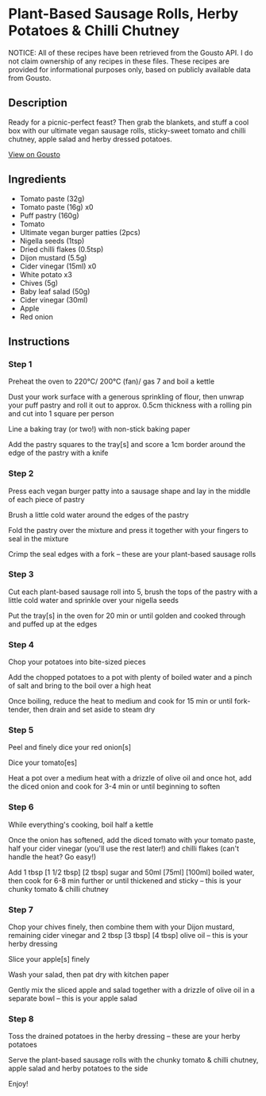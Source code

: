# Plant-Based Sausage Rolls, Herby Potatoes & Chilli Chutney

NOTICE: All of these recipes have been retrieved from the Gousto API. I do not claim ownership of any recipes in these files. These recipes are provided for informational purposes only, based on publicly available data from Gousto.

## Description

Ready for a picnic-perfect feast? Then grab the blankets, and stuff a cool box with our ultimate vegan sausage rolls, sticky-sweet tomato and chilli chutney, apple salad and herby dressed potatoes. 

[View on Gousto](https://www.gousto.co.uk/recipes/cookbook/plant-based-sausage-rolls-herby-potatoes-chilli-chutney)

## Ingredients

- Tomato paste (32g)
- Tomato paste (16g) x0
- Puff pastry (160g)
- Tomato
- Ultimate vegan burger patties (2pcs)
- Nigella seeds (1tsp)
- Dried chilli flakes (0.5tsp)
- Dijon mustard (5.5g)
- Cider vinegar (15ml) x0
- White potato x3
- Chives (5g)
- Baby leaf salad (50g)
- Cider vinegar (30ml)
- Apple
- Red onion

## Instructions


### Step 1

Preheat the oven to 220°C/ 200°C (fan)/ gas 7 and boil a kettle

Dust your work surface with a generous sprinkling of flour, then unwrap your puff pastry and roll it out to approx. 0.5cm thickness with a rolling pin and cut into 1<span class="text-danger"> </span>square per person

Line a baking tray (or two!) with non-stick baking paper

Add the pastry squares to the tray[s] and score a 1cm border around the edge of the pastry with a knife


### Step 2

Press each vegan burger patty into a sausage shape and lay in the middle of each piece of pastry

Brush a little cold water around the edges of the pastry

Fold the pastry over the mixture and press it together with your fingers to seal in the mixture

Crimp the seal edges with a fork – these are your plant-based sausage rolls


### Step 3

Cut each plant-based sausage roll into 5, brush the tops of the pastry with a little cold water and sprinkle over your nigella seeds

Put the tray[s]<span class="text-danger"> </span>in the oven for 20 min or until golden and cooked through and puffed up at the edges


### Step 4

Chop your potatoes into bite-sized pieces

Add the chopped potatoes to a pot with plenty of boiled water and a pinch of salt and bring to the boil over a high heat

Once boiling, reduce the heat to medium and cook for 15 min or until fork-tender, then drain and set aside to steam dry


### Step 5

Peel and finely dice your red onion[s]

Dice your tomato[es]

Heat a pot over a medium heat with a drizzle of olive oil and once hot, add the diced onion and cook for 3-4 min or until beginning to soften


### Step 6

While everything's cooking, boil half a kettle

Once the onion has softened, add the diced tomato with your tomato paste, half your cider vinegar (you'll use the rest later!) and chilli flakes (can't handle the heat? Go easy!)

Add 1 tbsp <span class="text-purple">[1 1/2 tbsp]</span><span class="text-danger"> [2 tbsp]</span> sugar and 50ml <span class="text-purple">[75ml] </span><span class="text-danger">[100ml] </span>boiled water, then cook for 6-8 min further or until thickened and sticky – this is your chunky tomato & chilli chutney


### Step 7

Chop your chives finely, then combine them with your Dijon mustard, remaining cider vinegar and 2 tbsp<span class="text-purple"> [3 tbsp]</span> <span class="text-danger">[4 tbsp]</span> olive oil – this is your herby dressing

Slice your apple[s] finely

Wash your salad, then pat dry with kitchen paper

Gently mix the sliced apple and salad together with a drizzle of olive oil in a separate bowl – this is your apple salad

### Step 8

Toss the drained potatoes in the herby dressing – these are your herby potatoes

Serve the plant-based sausage rolls with the chunky tomato & chilli chutney, apple salad and herby potatoes to the side

Enjoy!

